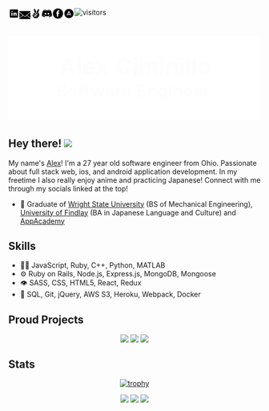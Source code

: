 ![visitors](https://visitor-badge.laobi.icu/badge?page_id=$[Alex-Ciminillo].$[README.md]&left_color=black&right_color=grey)
<a href="https://www.linkedin.com/in/www.linkedin.com/in/alexzander-ciminillo/">
  <img align="left" width="22px" src="https://github.com/alex-ciminillo/alex-ciminillo/blob/master/linkedin.gif" />
</a>
<a href="mailto:ciminilloa@findlay.edu">
  <img align="left" width="22px" src="https://github.com/alex-ciminillo/alex-ciminillo/blob/master/mail.gif" />
</a>
<a href="https://angel.co/u/alexzander-christopher-scot-ciminillo">
  <img align="left" width="22px" src="https://github.com/alex-ciminillo/alex-ciminillo/blob/master/angellist.png" />
</a>
<a href="https://angel.co/u/alexzander-christopher-scot-ciminillo">
  <img align="left" width="22px" src="https://github.com/alex-ciminillo/alex-ciminillo/blob/master/discord.gif" />
</a>
<a href="https://angel.co/u/alexzander-christopher-scot-ciminillo">
  <img align="left" width="22px" src="https://github.com/alex-ciminillo/alex-ciminillo/blob/master/facebook.gif" />
</a>
<a href="https://angel.co/u/alexzander-christopher-scot-ciminillo">
  <img align="left" width="22px" src="https://github.com/alex-ciminillo/alex-ciminillo/blob/master/portfolio.png" />
</a>
<h1 align="center">
  
  ![](https://github.com/alex-ciminillo/alex-ciminillo/blob/master/alexciminillo.gif)
  
</h1>
  
## Hey there! <img src="https://media.giphy.com/media/hvRJCLFzcasrR4ia7z/giphy.gif" width="25px">
My name's [Alex](https://alex-ciminillo.github.io/)! I'm a 27 year old software engineer from Ohio. Passionate about full stack web, ios, and android application development. In my freetime I also really enjoy anime and practicing Japanese! Connect with me through my socials linked at the top!


- 🧭 Graduate of [Wright State University](https://www.wright.edu/) (BS of Mechanical Engineering), [University of Findlay](https://www.findlay.edu/) (BA in Japanese Language and Culture) and [AppAcademy](https://www.appacademy.io/)

## Skills
- 👨‍💻 JavaScript, Ruby, C++, Python, MATLAB
- ⚙️ Ruby on Rails, Node.js, Express.js, MongoDB, Mongoose
- 👁️ SASS, CSS, HTML5, React, Redux
- 💽 SQL, Git, jQuery, AWS S3, Heroku, Webpack, Docker

## Proud Projects
<div align="center">
<img align=top src="https://github-readme-stats.vercel.app/api/pin/?username=Alex-Ciminillo&repo=freeBook&theme=dark"/>
<img align=top src="https://github-readme-stats.vercel.app/api/pin/?username=Alex-Ciminillo&repo=tower_of_dreams&theme=dark"/>
<img align=top src="https://github-readme-stats.vercel.app/api/pin/?username=amandac3600&repo=Flip_Up&theme=dark"/>
</div>

## Stats



<div align="center">
  
  [![trophy](https://github-profile-trophy.vercel.app/?username=Alex-Ciminillo&margin-w=35&theme=dark&no-frame=true&no-bg=true)](https://github.com/ryo-ma/github-profile-trophy)
  
  <img align=top src="https://github-readme-stats.vercel.app/api?username=Alex-Ciminillo&theme=dark&show_icons=true&include_all_commits=true&count_private=true&hide_border=true&border_radius=11&line_height=27&custom_title=GitHub Stats" />
  <img align=top src="https://github-readme-stats.vercel.app/api/top-langs/?username=Alex-Ciminillo&theme=dark&show_icons=true&hide_border=true&langs_count=3&border_radius=11&line_height=27" />
  <img src="https://github-readme-streak-stats.herokuapp.com/?user=Alex-Ciminillo&theme=dark"/>
<div>
